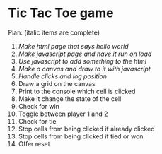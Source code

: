 # Tic Tac Toe game

Plan: (italic items are complete)
1. *Make html page that says hello world*
2. *Make javascript page and have it run on load*
3. *Use javascript to add something to the html*
4. *Make a canvas and draw to it with javascript*
5. *Handle clicks and log position*
6. Draw a grid on the canvas
7. Print to the console which cell is clicked
8. Make it change the state of the cell
9. Check for win
10. Toggle between player 1 and 2
11. Check for tie
12. Stop cells from being clicked if already clicked
13. Stop cells from being clicked if tied or won
14. Offer reset
